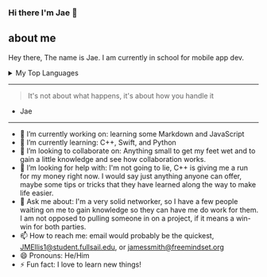 ### Hi there I'm Jae 👋

<!--
<picture> 
 <source media="(prefers-color-scheme: dark)" srcset="https://github.com/Jae-Solow/Jae-Solow/blob/main/Jimmy%20neg.JPG">
 <source media="(prefers-color-scheme: light)" srcset="https://github.com/Jae-Solow/Jae-Solow/blob/main/PNG%20image.png">
 <img alt="Matrix Solow" src="https://github.com/Jae-Solow/Jae-Solow/blob/main/Matrix_Solow.PNG">
</picture>
-->

## about me
Hey there, The name is Jae. I am currently in school for mobile app dev.

<details>
<summary>My Top Languages</summary>
 
| Rank | Languages |
|-----:|-----------|
|     1| Python    |
|     2| C++       |
|     3| Swift     |

</details>

---
>It's not about what happens, it's about how you handle it
- Jae
---
- 🔭 I’m currently working on: learning some Markdown and JavaScript
- 🌱 I’m currently learning: C++, Swift, and Python
- 👯 I’m looking to collaborate on: Anything small to get my feet wet and to gain a little knowledge and see how collaboration works.
- 🤔 I’m looking for help with: I'm not going to lie, C++ is giving me a run for my money right now. I would say just anything anyone can offer, maybe some tips or tricks that they have learned along the way to make life easier.
- 💬 Ask me about: I'm a very solid networker, so I have a few people waiting on me to gain knowledge so they can have me do work for them. I am not opposed to pulling someone in on a project, if it means a win-win for both parties.
- 📫 How to reach me: email would probably be the quickest, JMEllis1@student.fullsail.edu, or jamessmith@freemindset.org
- 😄 Pronouns: He/Him
- ⚡ Fun fact: I love to learn new things!
<!-- Remember to finish github pages
-->
